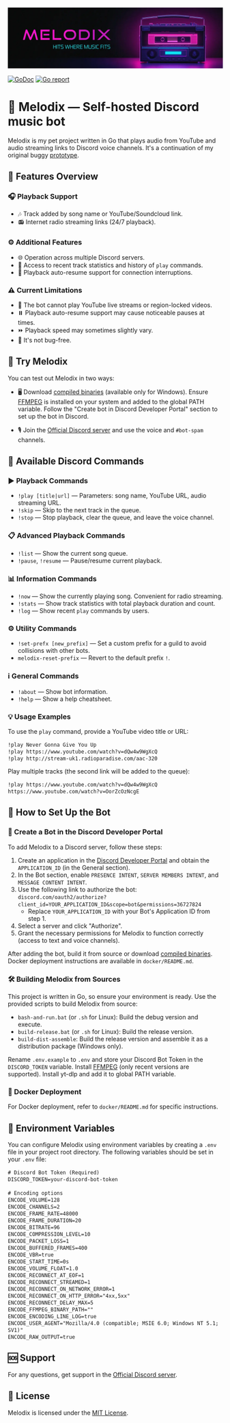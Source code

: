 ![# Header](https://raw.githubusercontent.com/keshon/melodix/master/assets/readme-banner.webp)

[![GoDoc](https://godoc.org/github.com/keshon/melodix?status.svg)](https://godoc.org/github.com/keshon/melodix) [![Go report](https://goreportcard.com/badge/keshon/melodix)](https://goreportcard.com/report/github.com/keshon/melodix)

# 🎵 Melodix — Self-hosted Discord music bot

Melodix is my pet project written in Go that plays audio from YouTube and audio streaming links to Discord voice channels. It's a continuation of my original buggy [prototype](https://github.com/keshon/melodix-player).

## 🌟 Features Overview

### 🎧 Playback Support
- 🎶 Track added by song name or YouTube/Soundcloud link.
- 📻 Internet radio streaming links (24/7 playback).

### ⚙️ Additional Features
- 🌐 Operation across multiple Discord servers.
- 📜 Access to recent track statistics and history of `play` commands.
- 🔄 Playback auto-resume support for connection interruptions.

### ⚠️ Current Limitations
- 🚫 The bot cannot play YouTube live streams or region-locked videos.
- ⏸️ Playback auto-resume support may cause noticeable pauses at times.
- ⏩ Playback speed may sometimes slightly vary.
- 🐞 It's not bug-free.

## 🚀 Try Melodix

You can test out Melodix in two ways:
- 🖥️ Download [compiled binaries](https://github.com/keshon/melodix/releases) (available only for Windows). Ensure [FFMPEG](https://www.ffmpeg.org/) is installed on your system and added to the global PATH variable. Follow the "Create bot in Discord Developer Portal" section to set up the bot in Discord.

- 🎙️ Join the [Official Discord server](https://discord.gg/NVtdTka8ZT) and use the voice and `#bot-spam` channels.

## 📝 Available Discord Commands

### ▶️ Playback Commands
- `!play [title|url]` — Parameters: song name, YouTube URL, audio streaming URL.
- `!skip` — Skip to the next track in the queue.
- `!stop` — Stop playback, clear the queue, and leave the voice channel.

### 📋 Advanced Playback Commands
- `!list` — Show the current song queue.
- `!pause`, `!resume` — Pause/resume current playback.

### 📊 Information Commands
- `!now` — Show the currently playing song. Convenient for radio streaming.
- `!stats` — Show track statistics with total playback duration and count.
- `!log` — Show recent `play` commands by users.

### ⚙️ Utility Commands
- `!set-prefx [new_prefix]` — Set a custom prefix for a guild to avoid collisions with other bots.
- `melodix-reset-prefix` — Revert to the default prefix `!`.

### ℹ️ General Commands
- `!about` — Show bot information.
- `!help` — Show a help cheatsheet.

### 💡 Usage Examples
To use the `play` command, provide a YouTube video title or URL:
```
!play Never Gonna Give You Up
!play https://www.youtube.com/watch?v=dQw4w9WgXcQ
!play http://stream-uk1.radioparadise.com/aac-320
```
Play multiple tracks (the second link will be added to the queue):
```
!play https://www.youtube.com/watch?v=dQw4w9WgXcQ https://www.youtube.com/watch?v=OorZcOzNcgE
```

## 🔧 How to Set Up the Bot

### 🔗 Create a Bot in the Discord Developer Portal
To add Melodix to a Discord server, follow these steps:

1. Create an application in the [Discord Developer Portal](https://discord.com/developers/applications) and obtain the `APPLICATION_ID` (in the General section).
2. In the Bot section, enable `PRESENCE INTENT`, `SERVER MEMBERS INTENT`, and `MESSAGE CONTENT INTENT`.
3. Use the following link to authorize the bot: `discord.com/oauth2/authorize?client_id=YOUR_APPLICATION_ID&scope=bot&permissions=36727824`
   - Replace `YOUR_APPLICATION_ID` with your Bot's Application ID from step 1.
4. Select a server and click "Authorize".
5. Grant the necessary permissions for Melodix to function correctly (access to text and voice channels).

After adding the bot, build it from source or download [compiled binaries](https://github.com/keshon/melodix-player/releases). Docker deployment instructions are available in `docker/README.md`.

### 🛠️ Building Melodix from Sources
This project is written in Go, so ensure your environment is ready. Use the provided scripts to build Melodix from source:
- `bash-and-run.bat` (or `.sh` for Linux): Build the debug version and execute.
- `build-release.bat` (or `.sh` for Linux): Build the release version.
- `build-dist-assemble`: Build the release version and assemble it as a distribution package (Windows only).

Rename `.env.example` to `.env` and store your Discord Bot Token in the `DISCORD_TOKEN` variable. 
Install [FFMPEG](https://ffmpeg.org/) (only recent versions are supported).
Install yt-dlp and add it to global PATH variable.

### 🐳 Docker Deployment
For Docker deployment, refer to `docker/README.md` for specific instructions.

## 📝 Environment Variables

You can configure Melodix using environment variables by creating a `.env` file in your project root directory. The following variables should be set in your `.env` file:

```env
# Discord Bot Token (Required)
DISCORD_TOKEN=your-discord-bot-token

# Encoding options
ENCODE_VOLUME=128
ENCODE_CHANNELS=2
ENCODE_FRAME_RATE=48000
ENCODE_FRAME_DURATION=20
ENCODE_BITRATE=96
ENCODE_COMPRESSION_LEVEL=10
ENCODE_PACKET_LOSS=1
ENCODE_BUFFERED_FRAMES=400
ENCODE_VBR=true
ENCODE_START_TIME=0s
ENCODE_VOLUME_FLOAT=1.0
ENCODE_RECONNECT_AT_EOF=1
ENCODE_RECONNECT_STREAMED=1
ENCODE_RECONNECT_ON_NETWORK_ERROR=1
ENCODE_RECONNECT_ON_HTTP_ERROR="4xx,5xx"
ENCODE_RECONNECT_DELAY_MAX=5
ENCODE_FFMPEG_BINARY_PATH=""
ENCODE_ENCODING_LINE_LOG=true
ENCODE_USER_AGENT="Mozilla/4.0 (compatible; MSIE 6.0; Windows NT 5.1; SV1)"
ENCODE_RAW_OUTPUT=true
```

## 🆘 Support
For any questions, get support in the [Official Discord server](https://discord.gg/NVtdTka8ZT).

## 📜 License
Melodix is licensed under the [MIT License](https://opensource.org/licenses/MIT).
